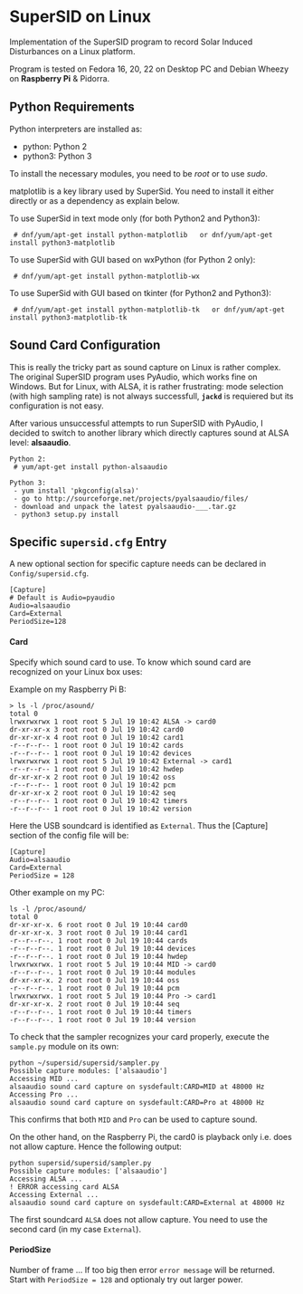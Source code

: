 # SuperSID on Linux #

Implementation of the SuperSID program to record Solar Induced Disturbances on a Linux platform.

Program is tested on Fedora 16, 20, 22 on Desktop PC and Debian Wheezy on **Raspberry Pi** & Pidorra. 

## Python Requirements ##

Python interpreters are installed as:
- python: Python 2
- python3: Python 3

To install the necessary modules, you need to be *root* or to use *sudo*.

matplotlib is a key library used by SuperSid. You need to install it either directly or as a dependency as explain below.

To use SuperSid in text mode only (for both Python2 and Python3):
````
 # dnf/yum/apt-get install python-matplotlib   or dnf/yum/apt-get install python3-matplotlib
````

To use SuperSid with GUI based on wxPython (for Python 2 only):
````
 # dnf/yum/apt-get install python-matplotlib-wx
````

To use SuperSid with GUI based on tkinter (for Python2 and Python3):
````
 # dnf/yum/apt-get install python-matplotlib-tk   or dnf/yum/apt-get install python3-matplotlib-tk
````

## Sound Card Configuration ##
This is really the tricky part as sound capture on Linux is rather complex. The original SuperSID program uses PyAudio, which works fine on Windows. But for Linux, with ALSA, it is rather frustrating: mode selection (with high sampling rate) is not always successfull, **`jackd`** is requiered but its configuration is not easy.

After various unsuccessful attempts to run SuperSID with PyAudio, I decided to switch to another library which directly captures sound at ALSA level: **alsaaudio**.  

````
Python 2:
 # yum/apt-get install python-alsaaudio

Python 3:
 - yum install 'pkgconfig(alsa)'
 - go to http://sourceforge.net/projects/pyalsaaudio/files/
 - download and unpack the latest pyalsaaudio-___.tar.gz
 - python3 setup.py install
````

## Specific `supersid.cfg` Entry ##
A new optional section for specific capture needs can be declared in `Config/supersid.cfg`. 

````
[Capture]
# Default is Audio=pyaudio
Audio=alsaaudio
Card=External  
PeriodSize=128
````

#### Card
Specify which sound card to use. To know which sound card are recognized on your Linux box uses:  

Example on my Raspberry Pi B:
````
> ls -l /proc/asound/  
total 0
lrwxrwxrwx 1 root root 5 Jul 19 10:42 ALSA -> card0
dr-xr-xr-x 3 root root 0 Jul 19 10:42 card0
dr-xr-xr-x 4 root root 0 Jul 19 10:42 card1
-r--r--r-- 1 root root 0 Jul 19 10:42 cards
-r--r--r-- 1 root root 0 Jul 19 10:42 devices
lrwxrwxrwx 1 root root 5 Jul 19 10:42 External -> card1
-r--r--r-- 1 root root 0 Jul 19 10:42 hwdep
dr-xr-xr-x 2 root root 0 Jul 19 10:42 oss
-r--r--r-- 1 root root 0 Jul 19 10:42 pcm
dr-xr-xr-x 2 root root 0 Jul 19 10:42 seq
-r--r--r-- 1 root root 0 Jul 19 10:42 timers
-r--r--r-- 1 root root 0 Jul 19 10:42 version
````
Here the USB soundcard is identified as `External`. Thus the [Capture] section of the config file will be:
````
[Capture]
Audio=alsaaudio
Card=External
PeriodSize = 128
````

Other example on my PC:
````
ls -l /proc/asound/
total 0
dr-xr-xr-x. 6 root root 0 Jul 19 10:44 card0
dr-xr-xr-x. 3 root root 0 Jul 19 10:44 card1
-r--r--r--. 1 root root 0 Jul 19 10:44 cards
-r--r--r--. 1 root root 0 Jul 19 10:44 devices
-r--r--r--. 1 root root 0 Jul 19 10:44 hwdep
lrwxrwxrwx. 1 root root 5 Jul 19 10:44 MID -> card0
-r--r--r--. 1 root root 0 Jul 19 10:44 modules
dr-xr-xr-x. 2 root root 0 Jul 19 10:44 oss
-r--r--r--. 1 root root 0 Jul 19 10:44 pcm
lrwxrwxrwx. 1 root root 5 Jul 19 10:44 Pro -> card1
dr-xr-xr-x. 2 root root 0 Jul 19 10:44 seq
-r--r--r--. 1 root root 0 Jul 19 10:44 timers
-r--r--r--. 1 root root 0 Jul 19 10:44 version
````

To check that the sampler recognizes your card properly, execute the `sample.py` module on its own:
````
python ~/supersid/supersid/sampler.py
Possible capture modules: ['alsaaudio']
Accessing MID ...
alsaaudio sound card capture on sysdefault:CARD=MID at 48000 Hz
Accessing Pro ...
alsaaudio sound card capture on sysdefault:CARD=Pro at 48000 Hz
````

This confirms that both `MID` and `Pro` can be used to capture sound.

On the other hand, on the Raspberry Pi, the card0 is playback only i.e. does not allow capture. Hence the following output:
````
python supersid/supersid/sampler.py
Possible capture modules: ['alsaaudio']
Accessing ALSA ...
! ERROR accessing card ALSA
Accessing External ...
alsaaudio sound card capture on sysdefault:CARD=External at 48000 Hz
````

The first soundcard `ALSA` does not allow capture. You need to use the second card (in my case `External`).

#### PeriodSize
Number of frame ... If too big then error `error message` will be returned.
Start with `PeriodSize = 128` and optionaly try out larger power.


